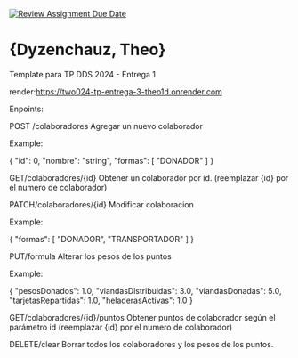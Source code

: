 [![Review Assignment Due Date](https://classroom.github.com/assets/deadline-readme-button-24ddc0f5d75046c5622901739e7c5dd533143b0c8e959d652212380cedb1ea36.svg)](https://classroom.github.com/a/KXg_hGCY)
# {Dyzenchauz, Theo}

Template para TP DDS 2024 - Entrega 1

render:https://two024-tp-entrega-3-theo1d.onrender.com

Enpoints:

POST /colaboradores
Agregar un nuevo colaborador

Example:

{
  "id": 0,
  "nombre": "string",
  "formas": [
    "DONADOR"
  ]
}

GET/colaboradores/{id}
Obtener un colaborador por id. (reemplazar {id} por el numero de colaborador)

PATCH/colaboradores/{id}
Modificar colaboracion

Example:

{
  "formas": [
    "DONADOR",
    "TRANSPORTADOR"
  ]
}

PUT/formula
Alterar los pesos de los puntos

Example:

{
  "pesosDonados": 1.0,
  "viandasDistribuidas": 3.0,
  "viandasDonadas": 5.0,
  "tarjetasRepartidas": 1.0,
  "heladerasActivas": 1.0
}

GET/colaboradores/{id}/puntos
Obtener puntos de colaborador según el parámetro id (reemplazar {id} por el numero de colaborador)

DELETE/clear
Borrar todos los colaboradores y los pesos de los puntos.
